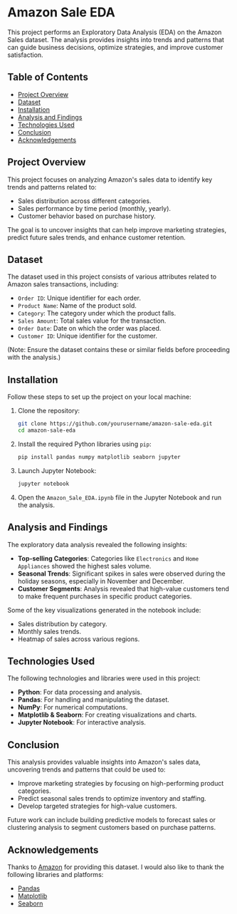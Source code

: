 # Amazon Sale EDA

This project performs an Exploratory Data Analysis (EDA) on the Amazon Sales dataset. The analysis provides insights into trends and patterns that can guide business decisions, optimize strategies, and improve customer satisfaction.

## Table of Contents

- [Project Overview](#project-overview)
- [Dataset](#dataset)
- [Installation](#installation)
- [Analysis and Findings](#analysis-and-findings)
- [Technologies Used](#technologies-used)
- [Conclusion](#conclusion)
- [Acknowledgements](#acknowledgements)

## Project Overview

This project focuses on analyzing Amazon's sales data to identify key trends and patterns related to:

- Sales distribution across different categories.
- Sales performance by time period (monthly, yearly).
- Customer behavior based on purchase history.

The goal is to uncover insights that can help improve marketing strategies, predict future sales trends, and enhance customer retention.

## Dataset

The dataset used in this project consists of various attributes related to Amazon sales transactions, including:

- `Order ID`: Unique identifier for each order.
- `Product Name`: Name of the product sold.
- `Category`: The category under which the product falls.
- `Sales Amount`: Total sales value for the transaction.
- `Order Date`: Date on which the order was placed.
- `Customer ID`: Unique identifier for the customer.

(Note: Ensure the dataset contains these or similar fields before proceeding with the analysis.)

## Installation

Follow these steps to set up the project on your local machine:

1. Clone the repository:

    ```bash
    git clone https://github.com/yourusername/amazon-sale-eda.git
    cd amazon-sale-eda
    ```

2. Install the required Python libraries using `pip`:

    ```bash
    pip install pandas numpy matplotlib seaborn jupyter
    ```

3. Launch Jupyter Notebook:

    ```bash
    jupyter notebook
    ```

4. Open the `Amazon_Sale_EDA.ipynb` file in the Jupyter Notebook and run the analysis.

## Analysis and Findings

The exploratory data analysis revealed the following insights:

- **Top-selling Categories**: Categories like `Electronics` and `Home Appliances` showed the highest sales volume.
- **Seasonal Trends**: Significant spikes in sales were observed during the holiday seasons, especially in November and December.
- **Customer Segments**: Analysis revealed that high-value customers tend to make frequent purchases in specific product categories.
  
Some of the key visualizations generated in the notebook include:

- Sales distribution by category.
- Monthly sales trends.
- Heatmap of sales across various regions.


## Technologies Used

The following technologies and libraries were used in this project:

- **Python**: For data processing and analysis.
- **Pandas**: For handling and manipulating the dataset.
- **NumPy**: For numerical computations.
- **Matplotlib & Seaborn**: For creating visualizations and charts.
- **Jupyter Notebook**: For interactive analysis.

## Conclusion

This analysis provides valuable insights into Amazon's sales data, uncovering trends and patterns that could be used to:

- Improve marketing strategies by focusing on high-performing product categories.
- Predict seasonal sales trends to optimize inventory and staffing.
- Develop targeted strategies for high-value customers.

Future work can include building predictive models to forecast sales or clustering analysis to segment customers based on purchase patterns.

## Acknowledgements

Thanks to [Amazon](https://www.amazon.com/) for providing this dataset. I would also like to thank the following libraries and platforms:

- [Pandas](https://pandas.pydata.org/)
- [Matplotlib](https://matplotlib.org/)
- [Seaborn](https://seaborn.pydata.org/)



